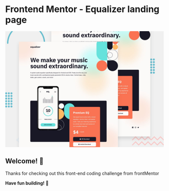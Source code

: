 # Frontend Mentor - Equalizer landing page

![Design preview for the Equalizer landing page coding challenge](./preview.jpg)

## Welcome! 👋

Thanks for checking out this front-end coding challenge from frontMentor

**Have fun building!** 🚀
